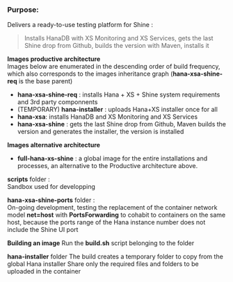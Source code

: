 ### Purpose:
Delivers a ready-to-use testing platform for Shine :  
> Installs HanaDB with XS Monitoring and XS Services, gets the last Shine drop from Github, builds the version with Maven, installs it

**Images productive architecture**  
Images below are enumerated in the descending order of build frequency, which also  corresponds to the images inheritance graph (**hana-xsa-shine-req** is the base parent)
- **hana-xsa-shine-req** : installs Hana + XS + Shine system requirements and 3rd party componnents
- (TEMPORARY) **hana-installer** : uploads Hana+XS installer once for all
- **hana-xsa**: installs HanaDB and XS Monitoring and XS Services
- **hana-xsa-shine** : gets the last Shine drop from Github, Maven builds the version and generates the installer, the version is installed

**Images alternative architecture**  
- **full-hana-xs-shine** : a global image for the entire installations and processes, an alternative to the Productive architecture above.

**scripts** folder :  
Sandbox used  for developping  

**hana-xsa-shine-ports** folder :  
On-going development, testing the replacement of the container network model **net=host** with **PortsForwarding** to cohabit to containers on the same host, because the ports range of the Hana instance number does not include the Shine UI port  

**Building an image**
Run the **build.sh** script belonging to the folder  

**hana-installer** folder
The build creates a temporary folder to copy from the global Hana installer Share only the required files and folders to be uploaded in the container  


